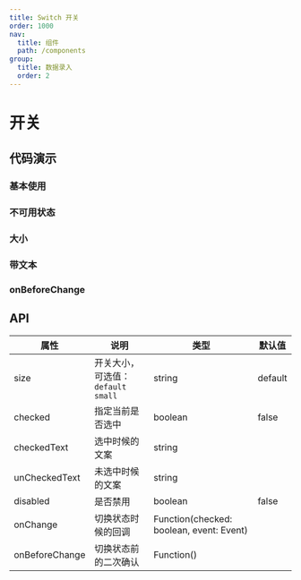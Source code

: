 ```yaml
---
title: Switch 开关
order: 1000
nav:
  title: 组件
  path: /components
group:
  title: 数据录入
  order: 2
---
```


# 开关

## 代码演示

### 基本使用

<code src="./demo/base.tsx"></code>

### 不可用状态

<code src="./demo/disabled.tsx"></code>

### 大小

<code src="./demo/size.tsx"></code>

### 带文本

<code src="./demo/text.tsx"></code>

### onBeforeChange

<code src="./demo/onBeforeChange.tsx"></code>

## API

| 属性           | 说明                                | 类型                                     | 默认值  |
| -------------- | ----------------------------------- | ---------------------------------------- | ------- |
| size           | 开关大小，可选值：`default` `small` | string                                   | default |
| checked        | 指定当前是否选中                    | boolean                                  | false   |
| checkedText    | 选中时候的文案                      | string                                   |         |
| unCheckedText  | 未选中时候的文案                    | string                                   |         |
| disabled       | 是否禁用                            | boolean                                  | false   |
| onChange       | 切换状态时候的回调                  | Function(checked: boolean, event: Event) |         |
| onBeforeChange | 切换状态前的二次确认                | Function()                               |         |
